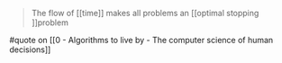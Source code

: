 > The flow of [[time]] makes all problems an [[optimal stopping ]]problem

#quote on [[0 - Algorithms to live by - The computer science of human decisions]]